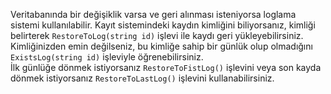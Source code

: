 Veritabanında bir değişiklik varsa ve geri alınması isteniyorsa loglama sistemi kullanılabilir. Kayıt sistemindeki kaydın kimliğini biliyorsanız, kimliği belirterek ``RestoreToLog(string id)`` işlevi ile kaydı geri yükleyebilirsiniz.
Kimliğinizden emin değilseniz, bu kimliğe sahip bir günlük olup olmadığını ``ExistsLog(string id)`` işleviyle öğrenebilirsiniz. <br>
İlk günlüğe dönmek istiyorsanız ``RestoreToFistLog()`` işlevini veya son kayda dönmek istiyorsanız ``RestoreToLastLog()`` işlevini kullanabilirsiniz.
